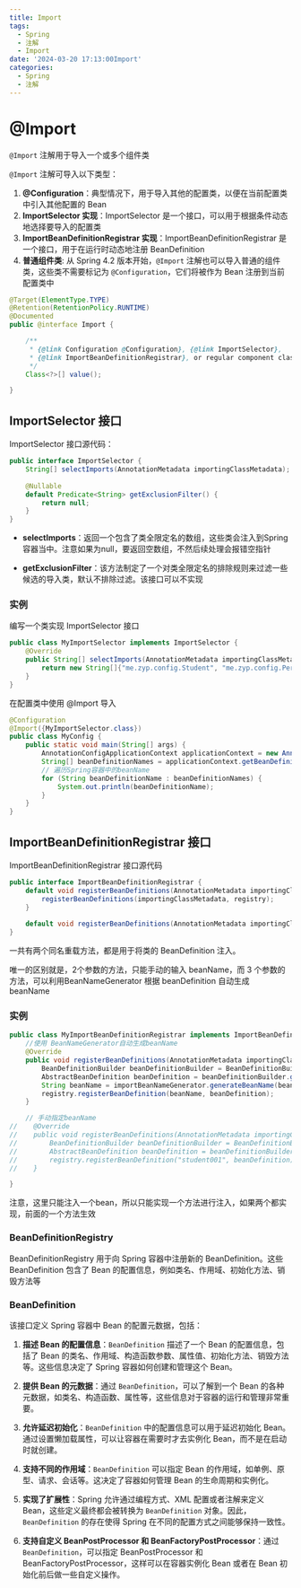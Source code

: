 ```yaml
---
title: Import
tags:
  - Spring
  - 注解
  - Import
date: '2024-03-20 17:13:00Import'
categories:
  - Spring
  - 注解
---
```


# @Import

`@Import` 注解用于导入一个或多个组件类

`@Import` 注解可导入以下类型：

1. **@Configuration**：典型情况下，用于导入其他的配置类，以便在当前配置类中引入其他配置的 Bean
2. **ImportSelector 实现**：ImportSelector 是一个接口，可以用于根据条件动态地选择要导入的配置类
3. **ImportBeanDefinitionRegistrar 实现**：ImportBeanDefinitionRegistrar 是一个接口，用于在运行时动态地注册 BeanDefinition
4. **普通组件类**: 从 Spring 4.2 版本开始，`@Import` 注解也可以导入普通的组件类，这些类不需要标记为 `@Configuration`，它们将被作为 Bean 注册到当前配置类中

```java
@Target(ElementType.TYPE)
@Retention(RetentionPolicy.RUNTIME)
@Documented
public @interface Import {

	/**
	 * {@link Configuration @Configuration}, {@link ImportSelector},
	 * {@link ImportBeanDefinitionRegistrar}, or regular component classes to import.
	 */
	Class<?>[] value();

}
```

## ImportSelector 接口

ImportSelector 接口源代码：

```java
public interface ImportSelector {
    String[] selectImports(AnnotationMetadata importingClassMetadata);
    
    @Nullable
	default Predicate<String> getExclusionFilter() {
		return null;
	}
}
```

- **selectImports**：返回一个包含了类全限定名的数组，这些类会注入到Spring容器当中。注意如果为null，要返回空数组，不然后续处理会报错空指针

- **getExclusionFilter**：该方法制定了一个对类全限定名的排除规则来过滤一些候选的导入类，默认不排除过滤。该接口可以不实现

### 实例

编写一个类实现 ImportSelector 接口

```java
public class MyImportSelector implements ImportSelector {
    @Override
    public String[] selectImports(AnnotationMetadata importingClassMetadata) {
        return new String[]{"me.zyp.config.Student", "me.zyp.config.Person"};
    }
}
```

在配置类中使用 @Import 导入

```java
@Configuration
@Import({MyImportSelector.class})
public class MyConfig {
    public static void main(String[] args) {
        AnnotationConfigApplicationContext applicationContext = new AnnotationConfigApplicationContext(MyConfig.class);
        String[] beanDefinitionNames = applicationContext.getBeanDefinitionNames();
        // 遍历Spring容器中的beanName
        for (String beanDefinitionName : beanDefinitionNames) {
            System.out.println(beanDefinitionName);
        }
    }
}
```

## ImportBeanDefinitionRegistrar 接口

ImportBeanDefinitionRegistrar 接口源代码

```java
public interface ImportBeanDefinitionRegistrar {
	default void registerBeanDefinitions(AnnotationMetadata importingClassMetadata, BeanDefinitionRegistry registry, BeanNameGenerator importBeanNameGenerator) {
		registerBeanDefinitions(importingClassMetadata, registry);
	}
    
    default void registerBeanDefinitions(AnnotationMetadata importingClassMetadata, BeanDefinitionRegistry registry) {}
}
```

一共有两个同名重载方法，都是用于将类的 BeanDefinition 注入。

唯一的区别就是，2个参数的方法，只能手动的输入 beanName，而 3 个参数的方法，可以利用BeanNameGenerator 根据 beanDefinition 自动生成 beanName

### 实例

```java
public class MyImportBeanDefinitionRegistrar implements ImportBeanDefinitionRegistrar {
    //使用 BeanNameGenerator自动生成beanName
    @Override
    public void registerBeanDefinitions(AnnotationMetadata importingClassMetadata, BeanDefinitionRegistry registry, BeanNameGenerator importBeanNameGenerator) {
        BeanDefinitionBuilder beanDefinitionBuilder = BeanDefinitionBuilder.genericBeanDefinition(Person.class);
        AbstractBeanDefinition beanDefinition = beanDefinitionBuilder.getBeanDefinition();
        String beanName = importBeanNameGenerator.generateBeanName(beanDefinition, registry);
        registry.registerBeanDefinition(beanName, beanDefinition);
    }

    // 手动指定beanName
//    @Override
//    public void registerBeanDefinitions(AnnotationMetadata importingClassMetadata, BeanDefinitionRegistry registry) {
//        BeanDefinitionBuilder beanDefinitionBuilder = BeanDefinitionBuilder.genericBeanDefinition(Student.class);
//        AbstractBeanDefinition beanDefinition = beanDefinitionBuilder.getBeanDefinition();
//        registry.registerBeanDefinition("student001", beanDefinition);
//    }

}
```

注意，这里只能注入一个bean，所以只能实现一个方法进行注入，如果两个都实现，前面的一个方法生效

### BeanDefinitionRegistry

BeanDefinitionRegistry 用于向 Spring 容器中注册新的 BeanDefinition。这些 BeanDefinition 包含了 Bean 的配置信息，例如类名、作用域、初始化方法、销毁方法等

### BeanDefinition

该接口定义 Spring 容器中 Bean 的配置元数据，包括：

1. **描述 Bean 的配置信息**：`BeanDefinition` 描述了一个 Bean 的配置信息，包括了 Bean 的类名、作用域、构造函数参数、属性值、初始化方法、销毁方法等。这些信息决定了 Spring 容器如何创建和管理这个 Bean。
    
2. **提供 Bean 的元数据**：通过 `BeanDefinition`，可以了解到一个 Bean 的各种元数据，如类名、构造函数、属性等，这些信息对于容器的运行和管理非常重要。
    
3. **允许延迟初始化**：`BeanDefinition` 中的配置信息可以用于延迟初始化 Bean。通过设置懒加载属性，可以让容器在需要时才去实例化 Bean，而不是在启动时就创建。
    
4. **支持不同的作用域**：`BeanDefinition` 可以指定 Bean 的作用域，如单例、原型、请求、会话等。这决定了容器如何管理 Bean 的生命周期和实例化。
    
5. **实现了扩展性**：Spring 允许通过编程方式、XML 配置或者注解来定义 Bean，这些定义最终都会被转换为 `BeanDefinition` 对象。因此，`BeanDefinition` 的存在使得 Spring 在不同的配置方式之间能够保持一致性。
    
6. **支持自定义 BeanPostProcessor 和 BeanFactoryPostProcessor**：通过 `BeanDefinition`，可以指定 BeanPostProcessor 和 BeanFactoryPostProcessor，这样可以在容器实例化 Bean 或者在 Bean 初始化前后做一些自定义操作。